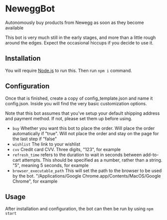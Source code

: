 # NeweggBot
Autonomously buy products from Newegg as soon as they become available

This bot is very much still in the early stages, and more than a little rough around the edges.  Expect the occasional hiccups if you decide to use it.

## Installation
You will require [Node.js](https://nodejs.org/en/) to run this.
Then run `npm i` command.

## Configuration
Once that is finished, create a copy of config_template.json and name it config.json. Inside you will find the very basic customization options.

Note that this bot assumes that you've setup your default shipping address and payment method. If not, please set them up before using.

- `buy` Whether you want this bot to place the order. Will place the order automatically if "true". Will not place the order and stay on the page for the last step if "false"
- `wishlist` The link to your wishlist
- `cvv` Credit card CVV. Three digits, "123", for example
- `refresh_time` refers to the duration to wait in seconds between add-to-cart attempts. This should be specified as a number, rather than a string. "5", meaning 5 seconds, for example
- `browser_executable_path` This will set the path to the browser to be used by the bot. "/Applications/Google Chrome.app/Contents/MacOS/Google Chrome", for example

## Usage
After installation and configuration, the bot can then be run by using `npm start` 